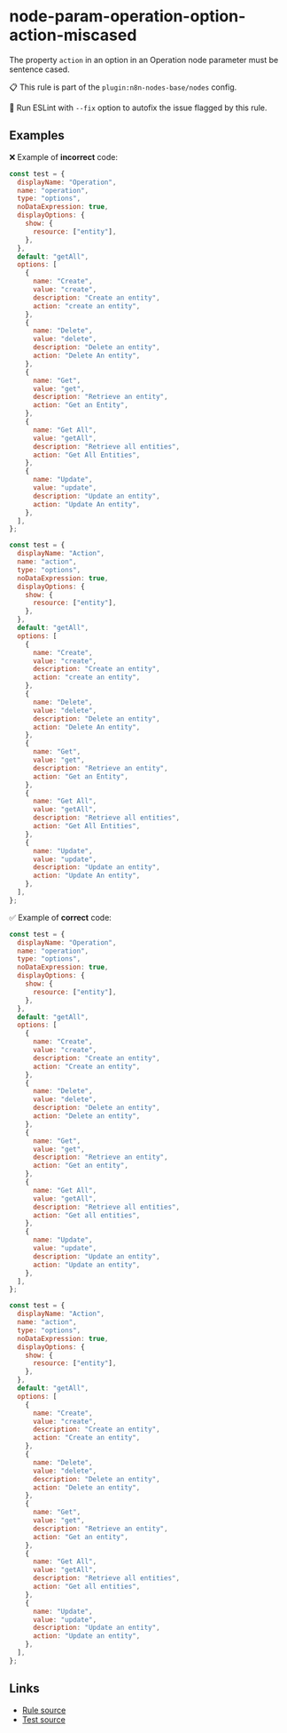 [//]: # "File generated from a template. Do not edit this file directly."

# node-param-operation-option-action-miscased

The property `action` in an option in an Operation node parameter must be sentence cased.

📋 This rule is part of the `plugin:n8n-nodes-base/nodes` config.

🔧 Run ESLint with `--fix` option to autofix the issue flagged by this rule.

## Examples

❌ Example of **incorrect** code:

```js
const test = {
  displayName: "Operation",
  name: "operation",
  type: "options",
  noDataExpression: true,
  displayOptions: {
    show: {
      resource: ["entity"],
    },
  },
  default: "getAll",
  options: [
    {
      name: "Create",
      value: "create",
      description: "Create an entity",
      action: "create an entity",
    },
    {
      name: "Delete",
      value: "delete",
      description: "Delete an entity",
      action: "Delete An entity",
    },
    {
      name: "Get",
      value: "get",
      description: "Retrieve an entity",
      action: "Get an Entity",
    },
    {
      name: "Get All",
      value: "getAll",
      description: "Retrieve all entities",
      action: "Get All Entities",
    },
    {
      name: "Update",
      value: "update",
      description: "Update an entity",
      action: "Update An entity",
    },
  ],
};

const test = {
  displayName: "Action",
  name: "action",
  type: "options",
  noDataExpression: true,
  displayOptions: {
    show: {
      resource: ["entity"],
    },
  },
  default: "getAll",
  options: [
    {
      name: "Create",
      value: "create",
      description: "Create an entity",
      action: "create an entity",
    },
    {
      name: "Delete",
      value: "delete",
      description: "Delete an entity",
      action: "Delete An entity",
    },
    {
      name: "Get",
      value: "get",
      description: "Retrieve an entity",
      action: "Get an Entity",
    },
    {
      name: "Get All",
      value: "getAll",
      description: "Retrieve all entities",
      action: "Get All Entities",
    },
    {
      name: "Update",
      value: "update",
      description: "Update an entity",
      action: "Update An entity",
    },
  ],
};
```

✅ Example of **correct** code:

```js
const test = {
  displayName: "Operation",
  name: "operation",
  type: "options",
  noDataExpression: true,
  displayOptions: {
    show: {
      resource: ["entity"],
    },
  },
  default: "getAll",
  options: [
    {
      name: "Create",
      value: "create",
      description: "Create an entity",
      action: "Create an entity",
    },
    {
      name: "Delete",
      value: "delete",
      description: "Delete an entity",
      action: "Delete an entity",
    },
    {
      name: "Get",
      value: "get",
      description: "Retrieve an entity",
      action: "Get an entity",
    },
    {
      name: "Get All",
      value: "getAll",
      description: "Retrieve all entities",
      action: "Get all entities",
    },
    {
      name: "Update",
      value: "update",
      description: "Update an entity",
      action: "Update an entity",
    },
  ],
};

const test = {
  displayName: "Action",
  name: "action",
  type: "options",
  noDataExpression: true,
  displayOptions: {
    show: {
      resource: ["entity"],
    },
  },
  default: "getAll",
  options: [
    {
      name: "Create",
      value: "create",
      description: "Create an entity",
      action: "Create an entity",
    },
    {
      name: "Delete",
      value: "delete",
      description: "Delete an entity",
      action: "Delete an entity",
    },
    {
      name: "Get",
      value: "get",
      description: "Retrieve an entity",
      action: "Get an entity",
    },
    {
      name: "Get All",
      value: "getAll",
      description: "Retrieve all entities",
      action: "Get all entities",
    },
    {
      name: "Update",
      value: "update",
      description: "Update an entity",
      action: "Update an entity",
    },
  ],
};
```

## Links

- [Rule source](../../lib/rules/node-param-operation-option-action-miscased.ts)
- [Test source](../../tests/node-param-operation-option-action-miscased.test.ts)
